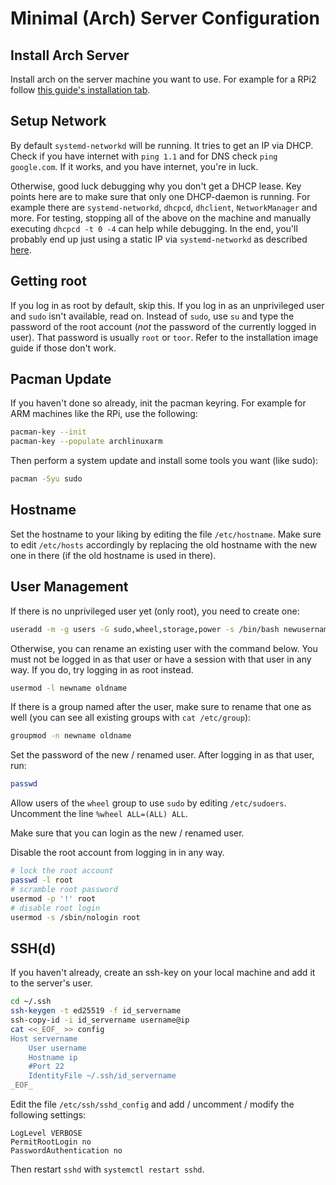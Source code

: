 # Minimal (Arch) Server Configuration

## Install Arch Server
Install arch on the server machine you want to use.
For example for a RPi2 follow [this guide's installation tab](https://archlinuxarm.org/platforms/armv7/broadcom/raspberry-pi-2).

## Setup Network

By default `systemd-networkd` will be running.
It tries to get an IP via DHCP.
Check if you have internet with `ping 1.1` and for DNS check `ping google.com`.
If it works, and you have internet, you're in luck.

Otherwise, good luck debugging why you don't get a DHCP lease.
Key points here are to make sure that only one DHCP-daemon is running.
For example there are `systemd-networkd`, `dhcpcd`, `dhclient`, `NetworkManager` and more.
For testing, stopping all of the above on the machine and manually executing
`dhcpcd -t 0 -4` can help while debugging.
In the end, you'll probably end up just using a static IP via `systemd-networkd`
as described [here](https://wiki.archlinux.org/index.php/Systemd-networkd#Wired_adapter_using_a_static_IP).

## Getting root

If you log in as root by default, skip this.
If you log in as an unprivileged user and `sudo` isn't available, read on.
Instead of `sudo`, use `su` and type the password of the root account
(*not* the password of the currently logged in user).
That password is usually `root` or `toor`.
Refer to the installation image guide if those don't work.

## Pacman Update

If you haven't done so already, init the pacman keyring.
For example for ARM machines like the RPi, use the following:
```sh
pacman-key --init
pacman-key --populate archlinuxarm
```

Then perform a system update and install some tools you want (like sudo):
```sh
pacman -Syu sudo
```

## Hostname

Set the hostname to your liking by editing the file `/etc/hostname`.
Make sure to edit `/etc/hosts` accordingly by replacing the old hostname
with the new one in there (if the old hostname is used in there).

## User Management

If there is no unprivileged user yet (only root), you need to create one:
```sh
useradd -m -g users -G sudo,wheel,storage,power -s /bin/bash newusername
```

Otherwise, you can rename an existing user with the command below.
You must not be logged in as that user or have a session with that user in any way.
If you do, try logging in as root instead.
```sh
usermod -l newname oldname
```
If there is a group named after the user, make sure to rename that one as well
(you can see all existing groups with `cat /etc/group`):
```sh
groupmod -n newname oldname
```

Set the password of the new / renamed user.
After logging in as that user, run:
```sh
passwd
```

Allow users of the `wheel` group to use `sudo` by editing `/etc/sudoers`.
Uncomment the line `%wheel ALL=(ALL) ALL`.

Make sure that you can login as the new / renamed user.

Disable the root account from logging in in any way.
```sh
# lock the root account
passwd -l root
# scramble root password
usermod -p '!' root
# disable root login
usermod -s /sbin/nologin root
```

## SSH(d)

If you haven't already, create an ssh-key on your local machine and add it to
the server's user.
```sh
cd ~/.ssh
ssh-keygen -t ed25519 -f id_servername
ssh-copy-id -i id_servername username@ip
cat <<_EOF_ >> config
Host servername
    User username
    Hostname ip
    #Port 22
    IdentityFile ~/.ssh/id_servername
_EOF_
```

Edit the file `/etc/ssh/sshd_config` and add / uncomment / modify the following settings:
```
LogLevel VERBOSE
PermitRootLogin no
PasswordAuthentication no
```

Then restart `sshd` with `systemctl restart sshd`.

